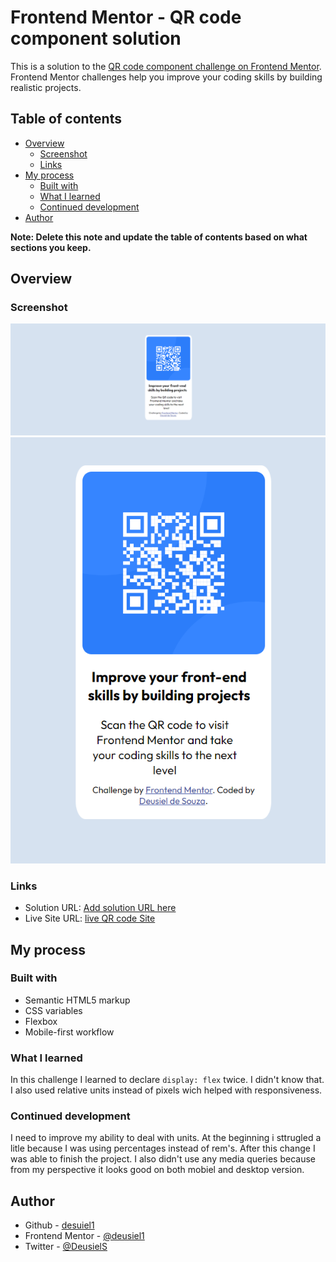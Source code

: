 # Frontend Mentor - QR code component solution

This is a solution to the [QR code component challenge on Frontend Mentor](https://www.frontendmentor.io/challenges/qr-code-component-iux_sIO_H). Frontend Mentor challenges help you improve your coding skills by building realistic projects. 

## Table of contents

- [Overview](#overview)
  - [Screenshot](#screenshot)
  - [Links](#links)
- [My process](#my-process)
  - [Built with](#built-with)
  - [What I learned](#what-i-learned)
  - [Continued development](#continued-development)
- [Author](#author)


**Note: Delete this note and update the table of contents based on what sections you keep.**

## Overview

### Screenshot

![Desktop](Frontend-Mentor-QR-code-component.png)
![Mobile](Frontend-Mentor-QR-code-component-mobile.png)


### Links

- Solution URL: [Add solution URL here](https://your-solution-url.com)
- Live Site URL: [live QR code Site](https://your-live-site-url.com)

## My process

### Built with

- Semantic HTML5 markup
- CSS variables
- Flexbox
- Mobile-first workflow

### What I learned

In this challenge I learned to declare `display: flex` twice. I didn't know that. I also used relative units instead of pixels wich helped with responsiveness.


### Continued development

I need to improve my ability to deal with units. At the beginning i sttrugled a litle because I was using percentages instead of rem's. After this change I was able to finish the project. I also didn't use any media queries because from my perspective it looks good on both mobiel and desktop version.


## Author

- Github - [desuiel1](https://github.com/deusiel1)
- Frontend Mentor - [@deusiel1](https://www.frontendmentor.io/profile/deusiel1)
- Twitter - [@DeusielS](https://twitter.com/DeusielS)



